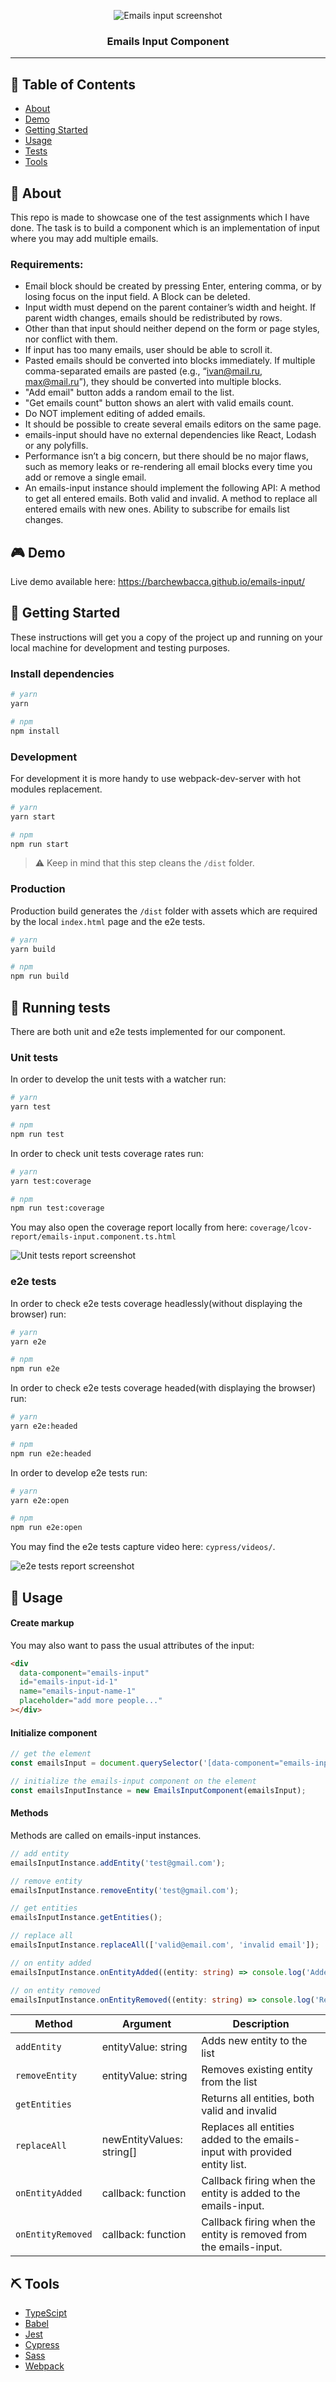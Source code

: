 <p align="center">
  <img src="screenshot.png" alt="Emails input screenshot">
</p>
<h3 align="center">Emails Input Component</h3>

---

## 📝 Table of Contents

- [About](#about)
- [Demo](#demo)
- [Getting Started](#getting_started)
- [Usage](#usage)
- [Tests](#tests)
- [Tools](#tools)

## 🧐 About <a name = "about"></a>

This repo is made to showcase one of the test assignments which I have done. The task is to build a
component which is an implementation of input where you may add multiple emails.

### Requirements:

- Email block should be created by pressing Enter, entering comma, or by losing focus on the input
  field. A Block can be deleted.
- Input width must depend on the parent container’s width and height. If parent width changes,
  emails should be redistributed by rows.
- Other than that input should neither depend on the form or page styles, nor conflict with them.
- If input has too many emails, user should be able to scroll it.
- Pasted emails should be converted into blocks immediately. If multiple comma-separated emails are
  pasted (e.g., “ivan@mail.ru, max@mail.ru”), they should be converted into multiple blocks.
- "Add email" button adds a random email to the list.
- "Get emails count" button shows an alert with valid emails count.
- Do NOT implement editing of added emails.
- It should be possible to create several emails editors on the same page.
- emails-input should have no external dependencies like React, Lodash or any polyfills.
- Performance isn’t a big concern, but there should be no major flaws, such as memory leaks or
  re-rendering all email blocks every time you add or remove a single email.
- An emails-input instance should implement the following API: A method to get all entered emails.
  Both valid and invalid. A method to replace all entered emails with new ones. Ability to subscribe
  for emails list changes.

## 🎮 Demo <a name = "demo"></a>

Live demo available here: https://barchewbacca.github.io/emails-input/

## 🏁 Getting Started <a name = "getting_started"></a>

These instructions will get you a copy of the project up and running on your local machine for
development and testing purposes.

### Install dependencies

```sh
# yarn
yarn

# npm
npm install
```

### Development

For development it is more handy to use webpack-dev-server with hot modules replacement.

```sh
# yarn
yarn start

# npm
npm run start
```

> ⚠️ Keep in mind that this step cleans the `/dist` folder.

### Production

Production build generates the `/dist` folder with assets which are required by the local
`index.html` page and the e2e tests.

```sh
# yarn
yarn build

# npm
npm run build
```

## 🔧 Running tests <a name = "tests"></a>

There are both unit and e2e tests implemented for our component.

### Unit tests

In order to develop the unit tests with a watcher run:

```sh
# yarn
yarn test

# npm
npm run test
```

In order to check unit tests coverage rates run:

```sh
# yarn
yarn test:coverage

# npm
npm run test:coverage
```

You may also open the coverage report locally from here:
`coverage/lcov-report/emails-input.component.ts.html`

<img src="unit-report.png" alt="Unit tests report screenshot">

### e2e tests

In order to check e2e tests coverage headlessly(without displaying the browser) run:

```sh
# yarn
yarn e2e

# npm
npm run e2e
```

In order to check e2e tests coverage headed(with displaying the browser) run:

```sh
# yarn
yarn e2e:headed

# npm
npm run e2e:headed
```

In order to develop e2e tests run:

```sh
# yarn
yarn e2e:open

# npm
npm run e2e:open
```

You may find the e2e tests capture video here: `cypress/videos/`.

<img src="e2e-report.gif" alt="e2e tests report screenshot">

## 🎈 Usage <a name="usage"></a>

#### Create markup

You may also want to pass the usual attributes of the input:

```html
<div
  data-component="emails-input"
  id="emails-input-id-1"
  name="emails-input-name-1"
  placeholder="add more people..."
></div>
```

#### Initialize component

```ts
// get the element
const emailsInput = document.querySelector('[data-component="emails-input"]') as HTMLElement;

// initialize the emails-input component on the element
const emailsInputInstance = new EmailsInputComponent(emailsInput);
```

#### Methods

Methods are called on emails-input instances.

```ts
// add entity
emailsInputInstance.addEntity('test@gmail.com');

// remove entity
emailsInputInstance.removeEntity('test@gmail.com');

// get entities
emailsInputInstance.getEntities();

// replace all
emailsInputInstance.replaceAll(['valid@email.com', 'invalid email']);

// on entity added
emailsInputInstance.onEntityAdded((entity: string) => console.log('Added:', entity));

// on entity removed
emailsInputInstance.onEntityRemoved((entity: string) => console.log('Removed:', entity));
```

| Method            | Argument                  | Description                                                                |
| ----------------- | ------------------------- | -------------------------------------------------------------------------- |
| `addEntity`       | entityValue: string       | Adds new entity to the list                                                |
| `removeEntity`    | entityValue: string       | Removes existing entity from the list                                      |
| `getEntities`     |                           | Returns all entities, both valid and invalid                               |
| `replaceAll`      | newEntityValues: string[] | Replaces all entities added to the emails-input with provided entity list. |
| `onEntityAdded`   | callback: function        | Callback firing when the entity is added to the emails-input.              |
| `onEntityRemoved` | callback: function        | Callback firing when the entity is removed from the emails-input.          |

## ⛏️ Tools <a name = "tools"></a>

- [TypeScipt](https://www.typescriptlang.org/)
- [Babel](https://babeljs.io/)
- [Jest](https://jestjs.io/)
- [Cypress](https://www.cypress.io/)
- [Sass](https://sass-lang.com/)
- [Webpack](https://webpack.js.org/)
